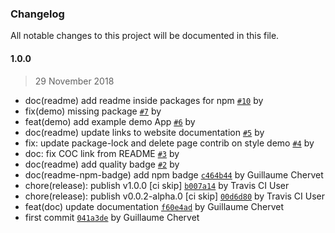 ### Changelog
All notable changes to this project will be documented in this file.

#### 1.0.0
> 29 November 2018
- doc(readme) add readme inside packages for npm [`#10`](https://github.com/AxaGuilDEv/react-toolkit/pull/10) by 
- fix(demo) missing package [`#7`](https://github.com/AxaGuilDEv/react-toolkit/pull/7) by 
- feat(demo) add example demo App [`#6`](https://github.com/AxaGuilDEv/react-toolkit/pull/6) by 
- doc(readme) update links to website documentation [`#5`](https://github.com/AxaGuilDEv/react-toolkit/pull/5) by 
- fix: update package-lock and delete page contrib on style demo [`#4`](https://github.com/AxaGuilDEv/react-toolkit/pull/4) by 
- doc: fix COC link from README [`#3`](https://github.com/AxaGuilDEv/react-toolkit/pull/3) by 
- doc(readme) add quality badge [`#2`](https://github.com/AxaGuilDEv/react-toolkit/pull/2) by 
- doc(readme-npm-badge) add npm badge [`c464b44`](https://github.com/AxaGuilDEv/react-toolkit/commit/c464b44661c9eabac18cadcd0d482e6ebef6f195) by Guillaume Chervet 
- chore(release): publish v1.0.0 [ci skip] [`b007a14`](https://github.com/AxaGuilDEv/react-toolkit/commit/b007a14ebdc8395fee8cfde893ea432c4ada9c67) by Travis CI User 
- chore(release): publish v0.0.2-alpha.0 [ci skip] [`00d6d80`](https://github.com/AxaGuilDEv/react-toolkit/commit/00d6d80d9609c4c4855f00a9dd89dd2b9125eb06) by Travis CI User 
- feat(doc) update documentation [`f60e4ad`](https://github.com/AxaGuilDEv/react-toolkit/commit/f60e4ad7fb0e62a80d02e60ad83d3ae6270d930d) by Guillaume Chervet 
- first commit [`041a3de`](https://github.com/AxaGuilDEv/react-toolkit/commit/041a3def242276adb8077d3f53a325ea422c33be) by Guillaume Chervet 
